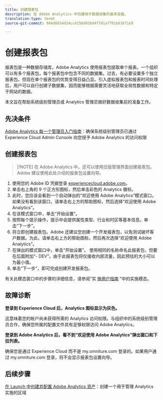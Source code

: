 ```yaml
---
title: 创建报表包
description: 在 Adobe Analytics 中创建用于数据收集的基本容器。
translation-type: tm+mt
source-git-commit: 984d6034d14cc4256d93bd4f7d1a7f01b63b71e9

---
```



# 创建报表包

报表包是一种数据存储库，Adobe Analytics 使用报表包提取单个报表。一个组织可以有多个报表包，每个报表包中包含不同的数据集。过去，有必要设置多个独立报表包，但现在单个报表包的优势变得日益凸显。引入虚拟报表包和报表时间处理后，用户可以自行创建子数据集，因而能够根据需要灵活地获取全局性数据和特定于网站的数据。

本文旨在帮助系统级别管理员或 Analytics 管理员做好数据收集前的准备工作。

## 先决条件

[Adobe Analytics 每一个管理员入门指南](first-admin-guide.md)：确保系统级别管理员已通过 Experience Cloud Admin Console 向您授予 Adobe Analytics 的访问权限

## 创建报表包

> [!NOTE] 在 Adobe Analytics 中，还可以使用旧版管理界面创建报表包。Adobe 建议使用此处介绍的报表包设置向导。

1. 使用您的 Adobe ID 凭据登录 [experiencecloud.adobe.com](https://experiencecloud.adobe.com)。
1. 单击右上角的 9 个正方形图标，然后单击彩色的 Analytics 徽标。
1. 此时，您应该会看到一个自动弹出的“欢迎使用 Adobe Analytics”模式窗口。如果没有看到该窗口，请单击右上方的帮助图标，然后选择“欢迎使用 Adobe Analytics”。
1. 在该模式窗口中，单击“开始设置”。
1. 按照每个提示操作，提示中会提供属性类型、行业和时区等基本信息。单击“下一步”。
1. 将立即创建报表包。Adobe 还建议您创建一个开发报表包，以免测试破坏客户数据。为此，请单击右上方的帮助图标，然后再次选择“欢迎使用 Adobe Analytics”。
1. 在弹出的模式窗口中，单击“开始设置”。
使用相同的名称命名此报表包，但要在后面附加“- DEV”。由于此报表包将仅接收内部流量，因此预估的大小可以为最小值。
1. 单击“下一步”，即可完成创建开发报表包。

有关此模态窗口中的步骤的详细信息，请参阅“实 [施用户指南](/help/implement/prepare/implementation-modal.md) ”中的实施模态。

## 故障诊断

**登录到 Experience Cloud 后，Analytics 图标显示为灰色。**

这意味着您的帐户尚未获得所需的 Analytics 访问权限。与组织中的系统级别管理员合作，确保您所属的配置文件具有足够权限访问 Adobe Analytics。

**登录到 Adobe Analytics 后，看不到“欢迎使用 Adobe Analytics”弹出窗口和下拉列表。**

确保您是通过 Experience Cloud 而不是 my.omniture.com 登录的。如果用户通过 my.omniture.com 登录，将不会显示报表包设置向导。

## 后续步骤

[在 Launch 中创建并配置 Adobe Analytics 资产](/help/implement/launch/create-analytics-property.md)：创建一个用于管理 Analytics 实施的区域
